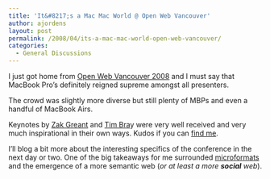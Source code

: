 ```yaml
---
title: 'It&#8217;s a Mac Mac World @ Open Web Vancouver'
author: ajordens
layout: post
permalink: /2008/04/its-a-mac-mac-world-open-web-vancouver/
categories:
  - General Discussions
---
```

I just got home from [Open Web Vancouver 2008][1] and I must say that MacBook Pro&#8217;s definitely reigned supreme amongst all presenters.

The crowd was slightly more diverse but still plenty of MBPs and even a handful of MacBook Airs.

Keynotes by [Zak Greant][2] and [Tim Bra][3]y were very well received and very much inspirational in their own ways. Kudos if you can [find me][4].

I&#8217;ll blog a bit more about the interesting specifics of the conference in the next day or two. One of the big takeaways for me surrounded [microformats][5] and the emergence of a more semantic web (<span style="font-style: italic;">or at least a more <strong>social</strong> web</span>).

 [1]: http://www.openwebvancouver.ca/
 [2]: http://zak.greant.com/
 [3]: http://www.tbray.org/ongoing/
 [4]: http://www.tbray.org/ongoing/When/200x/2008/04/14/-big/R0010406.jpg
 [5]: http://microformats.org/